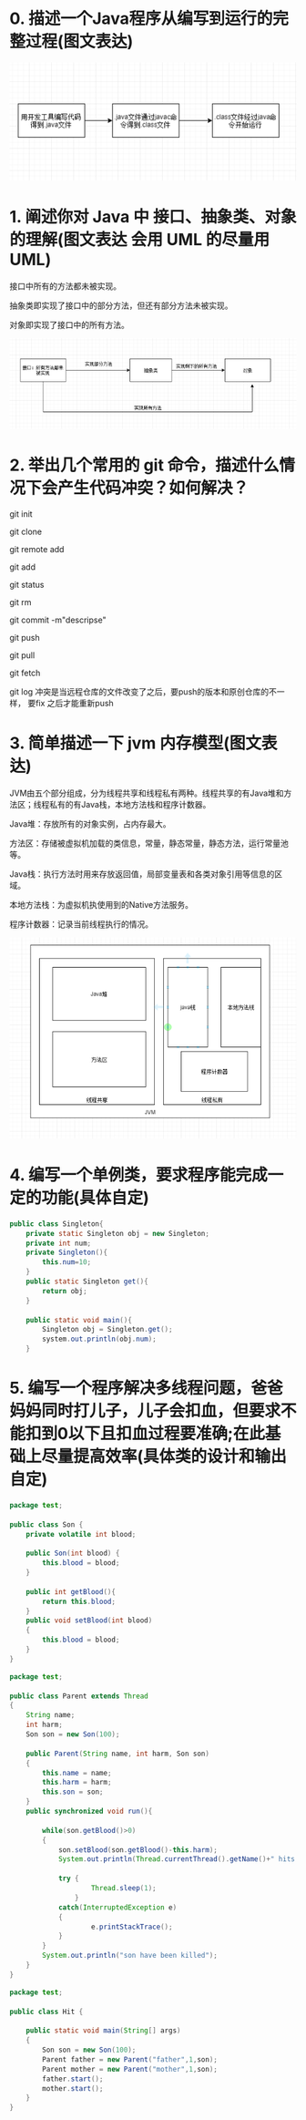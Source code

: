# 0. 描述一个Java程序从编写到运行的完整过程(图文表达)

![Image text](../image/1574597868795.png)

# 1. 阐述你对 Java 中 接口、抽象类、对象 的理解(图文表达 会用 UML 的尽量用 UML)

﻿接口中所有的方法都未被实现。

抽象类即实现了接口中的部分方法，但还有部分方法未被实现。

对象即实现了接口中的所有方法。

![Image text](../image/1574598538677.png)

# 2. 举出几个常用的 git 命令，描述什么情况下会产生代码冲突？如何解决？

git init 

git clone

git remote add 

git add

git status

git rm

git commit -m"descripse"

git push

git pull

git  fetch 

git log
冲突是当远程仓库的文件改变了之后，要push的版本和原创仓库的不一样，
要fix 之后才能重新push

# 3. 简单描述一下 jvm 内存模型(图文表达)

﻿JVM由五个部分组成，分为线程共享和线程私有两种。线程共享的有Java堆和方法区；线程私有的有Java栈，本地方法栈和程序计数器。

Java堆：存放所有的对象实例，占内存最大。

方法区：存储被虚拟机加载的类信息，常量，静态常量，静态方法，运行常量池等。

Java栈：执行方法时用来存放返回值，局部变量表和各类对象引用等信息的区域。

本地方法栈：为虚拟机执使用到的Native方法服务。

程序计数器：记录当前线程执行的情况。

![Image text]( ../image/JVM.png)

# 4. 编写一个单例类，要求程序能完成一定的功能(具体自定)

```java
public class Singleton{
    private static Singleton obj = new Singleton;
    private int num;
    private Singleton(){
        this.num=10;
    }
    public static Singleton get(){
        return obj;
    }

    public static void main(){
        Singleton obj = Singleton.get();
        system.out.println(obj.num);         
    }
```



# 5. 编写一个程序解决多线程问题，爸爸妈妈同时打儿子，儿子会扣血，但要求不能扣到0以下且扣血过程要准确;在此基础上尽量提高效率(具体类的设计和输出自定)

```java
package test;

public class Son {
	private volatile int blood;
	
	public Son(int blood) {
		this.blood = blood;
	}
	
	public int getBlood(){
		return this.blood;
	}
	public void setBlood(int blood) 
	{
		this.blood = blood;
	}
}

```

```java
package test;

public class Parent extends Thread
{
	String name;
	int harm;
	Son son = new Son(100);
	
	public Parent(String name, int harm, Son son)
	{
		this.name = name;
		this.harm = harm;
		this.son = son;
	}
	public synchronized void run(){
		
		while(son.getBlood()>0)
		{
			son.setBlood(son.getBlood()-this.harm);
			System.out.println(Thread.currentThread().getName()+" hits son.The rest of son's blood is" + son.getBlood());
			
			try {
					Thread.sleep(1);
				}
			catch(InterruptedException e) 
			{
					e.printStackTrace();
			}
		}
		System.out.println("son have been killed");
	}
}
```

```java
package test;

public class Hit {

	public static void main(String[] args)
	{
		Son son = new Son(100);
		Parent father = new Parent("father",1,son);
		Parent mother = new Parent("mother",1,son);
		father.start();
		mother.start();
	}
}
```

